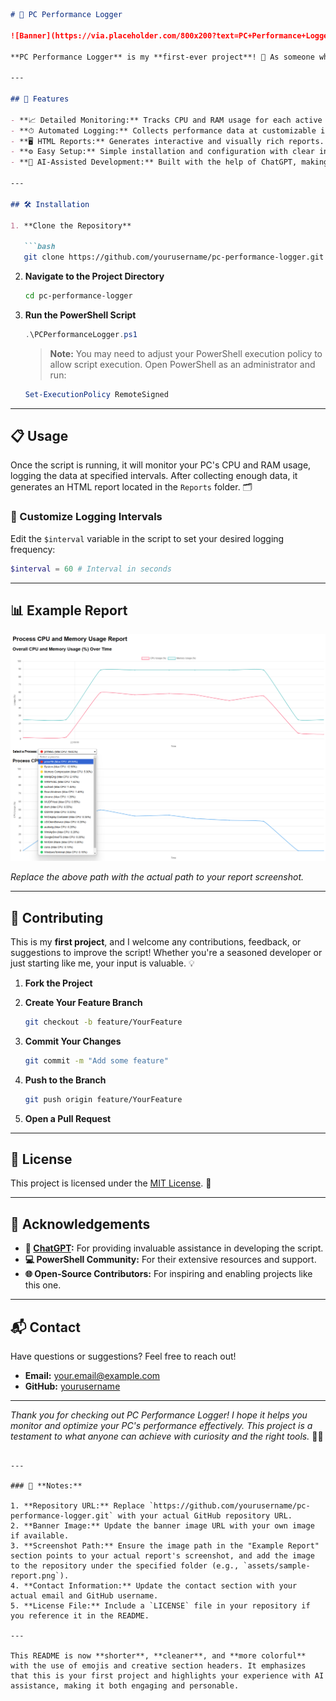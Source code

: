 ```markdown
# 🚀 PC Performance Logger

![Banner](https://via.placeholder.com/800x200?text=PC+Performance+Logger)

**PC Performance Logger** is my **first-ever project**! 🎉 As someone who isn't a professional programmer, I was amazed by how AI tools like ChatGPT helped me create this PowerShell script. It monitors and logs your PC's CPU and RAM usage per process and software, generating a beautiful HTML report for easy analysis. 📊✨

---

## 🌟 Features

- **📈 Detailed Monitoring:** Tracks CPU and RAM usage for each active process and software.
- **⏱ Automated Logging:** Collects performance data at customizable intervals.
- **🖥 HTML Reports:** Generates interactive and visually rich reports.
- **⚙️ Easy Setup:** Simple installation and configuration with clear instructions.
- **🤖 AI-Assisted Development:** Built with the help of ChatGPT, making programming accessible to non-developers.

---

## 🛠 Installation

1. **Clone the Repository**

   ```bash
   git clone https://github.com/yourusername/pc-performance-logger.git
   ```

2. **Navigate to the Project Directory**

   ```bash
   cd pc-performance-logger
   ```

3. **Run the PowerShell Script**

   ```powershell
   .\PCPerformanceLogger.ps1
   ```

   > **Note:** You may need to adjust your PowerShell execution policy to allow script execution. Open PowerShell as an administrator and run:

   ```powershell
   Set-ExecutionPolicy RemoteSigned
   ```

---

## 📋 Usage

Once the script is running, it will monitor your PC's CPU and RAM usage, logging the data at specified intervals. After collecting enough data, it generates an HTML report located in the `Reports` folder. 🗂️

### 🔧 Customize Logging Intervals

Edit the `$interval` variable in the script to set your desired logging frequency:

```powershell
$interval = 60 # Interval in seconds
```

---

## 📊 Example Report

![Sample Report](assets/sample-report.png)

*Replace the above path with the actual path to your report screenshot.*

---

## 🤝 Contributing

This is my **first project**, and I welcome any contributions, feedback, or suggestions to improve the script! Whether you're a seasoned developer or just starting like me, your input is valuable. 💡

1. **Fork the Project**
2. **Create Your Feature Branch**

   ```bash
   git checkout -b feature/YourFeature
   ```

3. **Commit Your Changes**

   ```bash
   git commit -m "Add some feature"
   ```

4. **Push to the Branch**

   ```bash
   git push origin feature/YourFeature
   ```

5. **Open a Pull Request**

---

## 📄 License

This project is licensed under the [MIT License](LICENSE). 📜

---

## 🙏 Acknowledgements

- **🤖 [ChatGPT](https://openai.com/chatgpt):** For providing invaluable assistance in developing the script.
- **💻 PowerShell Community:** For their extensive resources and support.
- **🌐 Open-Source Contributors:** For inspiring and enabling projects like this one.

---

## 📬 Contact

Have questions or suggestions? Feel free to reach out!

- **Email:** your.email@example.com
- **GitHub:** [yourusername](https://github.com/yourusername)

---

*Thank you for checking out PC Performance Logger! I hope it helps you monitor and optimize your PC's performance effectively. This project is a testament to what anyone can achieve with curiosity and the right tools.* 🎉💪
```

---

### 📌 **Notes:**

1. **Repository URL:** Replace `https://github.com/yourusername/pc-performance-logger.git` with your actual GitHub repository URL.
2. **Banner Image:** Update the banner image URL with your own image if available.
3. **Screenshot Path:** Ensure the image path in the "Example Report" section points to your actual report's screenshot, and add the image to the repository under the specified folder (e.g., `assets/sample-report.png`).
4. **Contact Information:** Update the contact section with your actual email and GitHub username.
5. **License File:** Include a `LICENSE` file in your repository if you reference it in the README.

---

This README is now **shorter**, **cleaner**, and **more colorful** with the use of emojis and creative section headers. It emphasizes that this is your first project and highlights your experience with AI assistance, making it both engaging and personable.